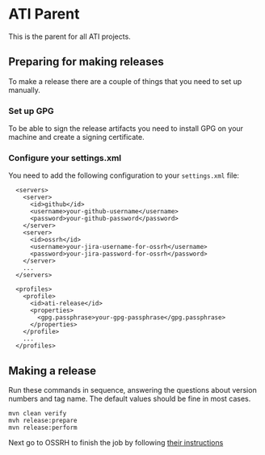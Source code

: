 # ATI Parent

This is the parent for all ATI projects.

## Preparing for making releases

To make a release there are a couple of things that you need to set up manually.

### Set up GPG

To be able to sign the release artifacts you need to install GPG on your machine
and create a signing certificate. 

### Configure your settings.xml

You need to add the following configuration to your ```settings.xml``` file:
```
  <servers>
    <server>
      <id>github</id>
      <username>your-github-username</username>
      <password>your-github-password</password>
    </server>
    <server>
      <id>ossrh</id>
      <username>your-jira-username-for-ossrh</username>
      <password>your-jira-password-for-ossrh</password>
    </server>
    ...
  </servers>

  <profiles>
    <profile>
      <id>ati-release</id>
      <properties>
        <gpg.passphrase>your-gpg-passphrase</gpg.passphrase>
      </properties>
    </profile>
    ...
  </profiles>

```

## Making a release

Run these commands in sequence, answering the questions about version numbers
and tag name. The default values should be fine in most cases.

```
mvn clean verify
mvh release:prepare
mvn release:perform
```

Next go to OSSRH to finish the job by following
[their instructions](http://central.sonatype.org/pages/releasing-the-deployment.html)
